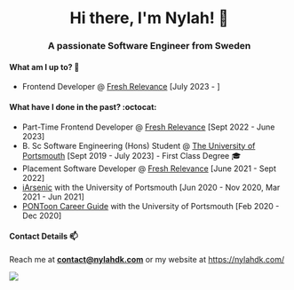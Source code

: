 <h1 align="center"> Hi there, I'm Nylah! 🌸 </h1>
<h3 align="center">A passionate Software Engineer from Sweden</h3>

#### What am I up to? 🐨
* Frontend Developer @ [Fresh Relevance](https://www.freshrelevance.com/) [July 2023 - ]

#### What have I done in the past? :octocat:
* Part-Time Frontend Developer @ [Fresh Relevance](https://www.freshrelevance.com/) [Sept 2022 - June 2023]
* B. Sc Software Engineering (Hons) Student @ [The University of Portsmouth](https://www.port.ac.uk/) [Sept 2019 - July 2023] - First Class Degree 🎓
* Placement Software Developer @ [Fresh Relevance](https://www.freshrelevance.com/) [June 2021 - Sept 2022]
* [iArsenic](https://github.com/portsoc/iArsenic) with the University of Portsmouth [Jun 2020 - Nov 2020, Mar 2021 - Jun 2021]
* [PONToon Career Guide](https://github.com/pontoonapps/CareerGuide) with the University of Portsmouth [Feb 2020 - Dec 2020]

#### Contact Details 📫
Reach me at **contact@nylahdk.com**
or my website at https://nylahdk.com/

![](https://komarev.com/ghpvc/?username=TxJson&color=ff69b4)
